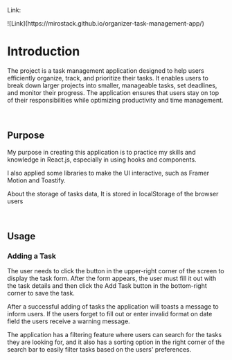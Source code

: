 <p>Link:</p>
![Link](https://mirostack.github.io/organizer-task-management-app/)
<h1>Introduction</h1>
<p>The project is a task management application designed to help users efficiently organize, track, and prioritize their tasks. It enables users to break down larger projects into smaller, manageable tasks, set deadlines, and monitor their progress. The application ensures that users stay on top of their responsibilities while optimizing productivity and time management.</p>
<br>
<h2>Purpose</h2>
<p>My purpose in creating this application is to practice my skills and knowledge in React.js, especially in using hooks and components.</p>
<p>I also applied some libraries to make the UI interactive, such as Framer Motion and Toastify.</p>
<p>About the storage of tasks data, It is stored in localStorage of the browser users</p>
<br>
<h2>Usage</h2>
<h3>Adding a Task</h3>
<p>The user needs to click the button in the upper-right corner of the screen to display the task form. After the form appears, the user must fill it out with the task details and then click the Add Task button in the bottom-right corner to save the task.</p>
<p>After a successful adding of tasks the application will toasts a message to inform users. If the users forget to fill out or enter invalid format on date field the users receive a warning message.</p>
<p>The application has a filtering feature where users can search for the tasks they are looking for, and it also has a sorting option in the right corner of the search bar to easily filter tasks based on the users' preferences.</p>

